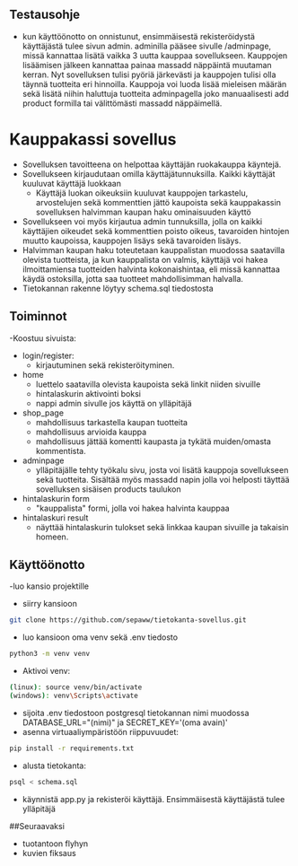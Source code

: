 ## Testausohje
- kun käyttöönotto on onnistunut, ensimmäisestä rekisteröidystä käyttäjästä tulee sivun admin. adminilla pääsee sivulle /adminpage, missä kannattaa lisätä vaikka 3 uutta kauppaa sovellukseen. Kauppojen lisäämisen jälkeen kannattaa painaa massadd näppäintä muutaman kerran. Nyt sovelluksen tulisi pyöriä järkevästi ja kauppojen tulisi olla täynnä tuotteita eri hinnoilla. Kauppoja voi luoda lisää mieleisen määrän sekä lisätä niihin haluttuja tuotteita adminpagella joko manuaalisesti add product formilla tai välittömästi massadd näppäimellä.

# Kauppakassi sovellus
- Sovelluksen tavoitteena on helpottaa käyttäjän ruokakauppa käyntejä.
- Sovellukseen kirjaudutaan omilla käyttäjätunnuksilla. Kaikki käyttäjät kuuluvat käyttäjä luokkaan
  - Käyttäjä luokan oikeuksiin kuuluvat kauppojen tarkastelu, arvostelujen sekä kommenttien jättö kaupoista sekä kauppakassin sovelluksen halvimman kaupan haku ominaisuuden käyttö
- Sovellukseen voi myös kirjautua admin tunnuksilla, jolla on kaikki käyttäjien oikeudet sekä kommenttien poisto oikeus, tavaroiden hintojen muutto kaupoissa, kauppojen lisäys sekä tavaroiden lisäys.
- Halvimman kaupan haku toteutetaan kauppalistan muodossa saatavilla olevista tuotteista, ja kun kauppalista on valmis, käyttäjä voi hakea ilmoittamiensa tuotteiden halvinta kokonaishintaa, eli missä kannattaa käydä ostoksilla, jotta saa tuotteet mahdollisimman halvalla.
- Tietokannan rakenne löytyy schema.sql tiedostosta


## Toiminnot
-Koostuu sivuista:
  - login/register:
    - kirjautuminen sekä rekisteröityminen. 
  - home
    - luettelo saatavilla olevista kaupoista sekä linkit niiden sivuille
    - hintalaskurin aktivointi boksi
    - nappi admin sivulle jos käyttä on ylläpitäjä
  - shop_page
    - mahdollisuus tarkastella kaupan tuotteita
    - mahdollisuus arvioida kauppa
    - mahdollisuus jättää komentti kaupasta ja tykätä muiden/omasta kommentista.
  - adminpage
    - ylläpitäjälle tehty työkalu sivu, josta voi lisätä kauppoja sovellukseen sekä tuotteita. Sisältää myös massadd napin jolla voi helposti täyttää sovelluksen sisäisen products taulukon
  - hintalaskurin form
    - "kauppalista" formi, jolla voi hakea halvinta kauppaa
  - hintalaskuri result
    - näyttää hintalaskurin tulokset sekä linkkaa kaupan sivuille ja takaisin homeen.
  
  ## Käyttöönotto
  -luo kansio projektille
  - siirry kansioon
  ```bash
git clone https://github.com/sepaww/tietokanta-sovellus.git
```
  - luo kansioon oma venv sekä .env tiedosto
  ```bash
  python3 -m venv venv
  ```
  - Aktivoi venv:
  ```bash
  (linux): source venv/bin/activate
  (windows): venv\Scripts\activate
  ```
  - sijoita .env tiedostoon postgresql tietokannan nimi muodossa DATABASE_URL="(nimi)" ja SECRET_KEY='(oma avain)'
  - asenna virtuaaliympäristöön riippuvuudet:
  ```bash
  pip install -r requirements.txt
  ```
  - alusta tietokanta:
  ```bash
  psql < schema.sql
   ```
  - käynnistä app.py ja rekisteröi käyttäjä. Ensimmäisestä käyttäjästä tulee ylläpitäjä
  
  ##Seuraavaksi
  - tuotantoon flyhyn
  - kuvien fiksaus
